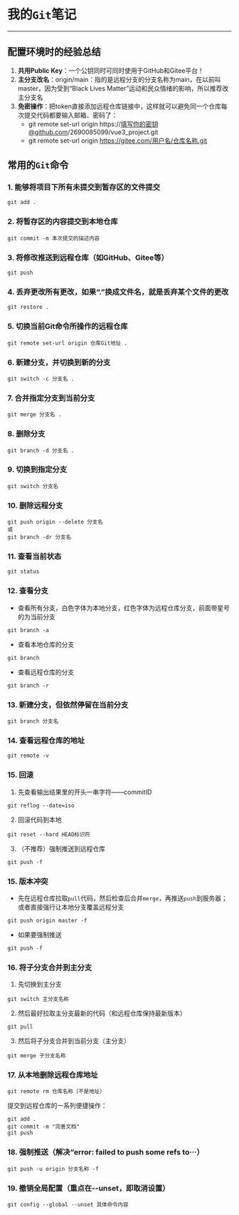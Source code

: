 # 我的`Git`笔记

---

## 配置环境时的经验总结

1. **共用Public Key**：一个公钥同时可同时使用于GitHub和Gitee平台！
2. **主分支改名**：origin/main：指的是远程分支的分支名称为main，在以前叫master，因为受到“Black Lives Matter”运动和民众情绪的影响，所以推荐改主分支名
3. **免密操作**：把token直接添加远程仓库链接中，这样就可以避免同一个仓库每次提交代码都要输入邮箱、密码了：
    - git remote set-url origin https://填写你的密钥@github.com/2690085099/vue3_project.git
    - git remote set-url origin https://gitee.com/用户名/仓库名称.git

## 常用的`Git`命令

### 1. 能够将项目下所有未提交到暂存区的文件提交

```shell
git add .
```

### 2. 将暂存区的内容提交到本地仓库

```shell
git commit -m 本次提交的描述内容
```

### 3. 将修改推送到远程仓库（如GitHub、Gitee等）

```shell
git push
```

### 4. 丢弃更改所有更改，如果“.”换成文件名，就是丢弃某个文件的更改

```shell
git restore .
```

### 5. 切换当前Git命令所操作的远程仓库

```shell
git remote set-url origin 仓库Git地址 .
```

### 6. 新建分支，并切换到新的分支

```shell
git switch -c 分支名 .
```

### 7. 合并指定分支到当前分支

```shell
git merge 分支名 .
```

### 8. 删除分支

```shell
git branch -d 分支名 .
```

### 9. 切换到指定分支

```shell
git switch 分支名
```

### 10. 删除远程分支

```shell
git push origin --delete 分支名
或
git branch -dr 分支名
```

### 11. 查看当前状态

```shell
git status
```

### 12. 查看分支

- 查看所有分支，白色字体为本地分支，红色字体为远程仓库分支，前面带星号的为当前分支

```shell
git branch -a
```

- 查看本地仓库的分支

```shell
git branch
```

- 查看远程仓库的分支

```shell
git branch -r
```

### 13. 新建分支，但依然停留在当前分支

```shell
git branch 分支名
```

### 14. 查看远程仓库的地址

```shell
git remote -v
```

### 15. 回滚

1. 先查看输出结果里的开头一串字符——commitID

```shell
git reflog --date=iso
```

2. 回滚代码到本地

```shell
git reset --hard HEAD标识符
```

3. （不推荐）强制推送到远程仓库

```shell
git push -f
```

### 15. 版本冲突

- 先在远程仓库拉取`pull`代码，然后检查后合并`merge`，再推送`push`到服务器；或者直接强行让本地分支覆盖远程分支

```shell
git push origin master -f
```

- 如果要强制推送

```shell
git push -f
```

### 16. 将子分支合并到主分支

1. 先切换到主分支

```shell
git switch 主分支名称
```

2. 然后最好拉取主分支最新的代码（和远程仓库保持最新版本）

```shell
git pull
```

3. 然后将子分支合并到当前分支（主分支）

```shell
git merge 子分支名称
```

### 17. 从本地删除远程仓库地址

```shell
git remote rm 仓库名称（不是地址）
```

提交到远程仓库的一系列便捷操作：

```shell
git add .
git commit -m "完善文档"
git push

```

### 18. 强制推送（解决“error: failed to push some refs to···）

```shell
git push -u origin 分支名称 -f 
```

### 19. 撤销全局配置（重点在--unset，即取消设置）

```shell
git config --global --unset 具体命令内容
```
